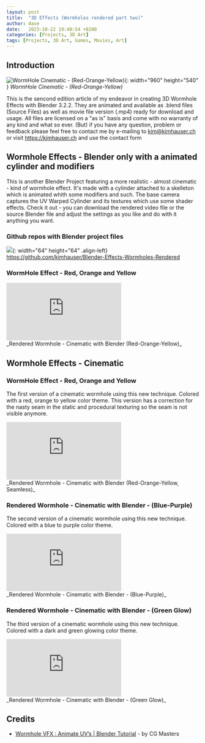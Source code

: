 ```yaml
---
layout: post
title:  "3D Effects (Wormholes rendered part two)"
author: dave
date:   2023-10-22 19:40:54 +0200
categories: [Projects, 3D Art]
tags: [Projects, 3D Art, Games, Movies, Art]
---
```


## Introduction
![WormHole Cinematic - (Red-Orange-Yellow)](../../assets/img/projects/3dWormholesPartTwo/0001.png){: width="960" height="540" }
_WormHole Cinematic - (Red-Orange-Yellow)_

This is the sencond edition article of my endeavor in creating 3D Wormhole Effects with Blender 3.2.2. They are animated and available as .blend files (Source Files) as well as movie file version (.mp4) ready for download and usage. All files are licensed on a "as is" basis and come with no warranty of any kind and what so ever. (But) if you have any question, problem or feedback please feel free to contact me by e-mailing to <kim@kimhauser.ch> or visit <https://kimhauser.ch> and use the contact form


## Wormhole Effects - Blender only with a animated cylinder and modifiers
This is another Blender Project featuring a more realistic - almost cinematic - kind of wormhole effect. It's made with a cylinder attached to a skelleton which is animated whith some modifiers and such. The base camera captures the UV Warped Cylinder and its textures which use some shader effects. Check it out - you can download the rendered video file or the source Blender file and adjust the settings as you like and do with it anything you want.

### Github repos with Blender project files
![](../../assets/img/github.png){: width="64" height="64" .align-left}
<https://github.com/kimhauser/Blender-Effects-Wormholes-Rendered>

### WormHole Effect - Red, Orange and Yellow
<div class="container-responsive-iframe">
<iframe class="responsive-iframe" src="https://www.youtube.com/embed/DoOF8QHW_M0" title="Rendered Wormhole - Cinematic with Blender - (Red-Orange-Yellow)" frameborder="0" allow="accelerometer; autoplay; clipboard-write; encrypted-media; gyroscope; picture-in-picture" allowfullscreen></iframe>
</div>
_Rendered Wormhole - Cinematic with Blender (Red-Orange-Yellow)_


## Wormhole Effects - Cinematic
### WormHole Effect - Red, Orange and Yellow 
The first version of a cinematic wormhole using this new technique. Colored with a red, orange to yellow color theme. This version has a correction for the nasty seam in the static and procedural texturing so the seam is not visible anymore. 
<div class="container-responsive-iframe">
<iframe class="responsive-iframe" src="https://www.youtube.com/embed/3cXDJOsMcxk" title="Rendered Wormhole - Cinematic with Blender - (Red-Orange-Yellow, Seamless)" frameborder="0" allow="accelerometer; autoplay; clipboard-write; encrypted-media; gyroscope; picture-in-picture" allowfullscreen></iframe>
</div>
_Rendered Wormhole - Cinematic with Blender (Red-Orange-Yellow, Seamless)_

### Rendered Wormhole - Cinematic with Blender - (Blue-Purple)
The second version of a cinematic wormhole using this new technique. Colored with a blue to purple color theme.
<div class="container-responsive-iframe">
<iframe class="responsive-iframe" src="https://www.youtube.com/embed/wGnBSSlITzc" title="Rendered Wormhole - Cinematic with Blender - (Blue-Purple)" frameborder="0" allow="accelerometer; autoplay; clipboard-write; encrypted-media; gyroscope; picture-in-picture" allowfullscreen></iframe>
</div>
_Rendered Wormhole - Cinematic with Blender - (Blue-Purple)_

### Rendered Wormhole - Cinematic with Blender - (Green Glow)
The third version of a cinematic wormhole using this new technique. Colored with a dark and green glowing color theme.
<div class="container-responsive-iframe">
<iframe class="responsive-iframe" src="https://www.youtube.com/embed/o578vsHKbfg" title="Rendered Wormhole - Cinematic with Blender - (Green Glow)" frameborder="0" allow="accelerometer; autoplay; clipboard-write; encrypted-media; gyroscope; picture-in-picture" allowfullscreen></iframe>
</div>
_Rendered Wormhole - Cinematic with Blender - (Green Glow)_

## Credits
- [Wormhole VFX : Animate UV’s | Blender Tutorial](https://www.youtube.com/watch?v=K2WTH016rfk) - by CG Masters